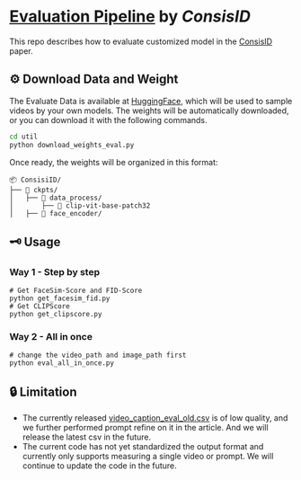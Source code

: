 # <u>Evaluation Pipeline</u> by *ConsisID*
This repo describes how to evaluate customized model in the [ConsisID](https://arxiv.org/abs/2411.17440) paper.

## ⚙️ Download Data and Weight

The Evaluate Data is available at [HuggingFace](https://huggingface.co/datasets/BestWishYsh/ConsisID-preview-Data), which will be used to sample videos by your own models. The weights will be automatically downloaded, or you can download it with the following commands.

```bash
cd util
python download_weights_eval.py
```

Once ready, the weights will be organized in this format:

```
📦 ConsisiID/
├── 📂 ckpts/
│   ├── 📂 data_process/
│       ├── 📂 clip-vit-base-patch32
│   ├── 📂 face_encoder/
```

## 🗝️ Usage

### Way 1 - Step by step

```
# Get FaceSim-Score and FID-Score
python get_facesim_fid.py
# Get CLIPScore
python get_clipscore.py
```

### Way 2 - All in once

```
# change the video_path and image_path first
python eval_all_in_once.py
```

## 🔒 Limitation

- The currently released [video_caption_eval_old.csv](https://huggingface.co/datasets/BestWishYsh/ConsisID-preview-Data/blob/main/video_caption_eval_old.csv) is of low quality, and we further performed prompt refine on it in the article.  And we will release the latest csv in the future.
- The current code has not yet standardized the output format and currently only supports measuring a single video or prompt. We will continue to update the code in the future.
